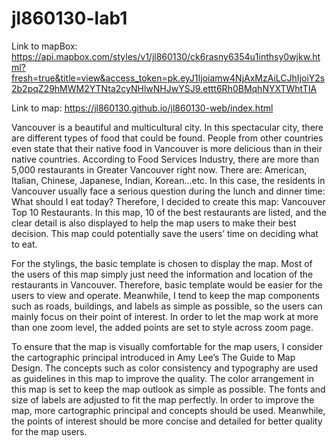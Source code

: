 # jl860130-lab1
  Link to mapBox: https://api.mapbox.com/styles/v1/jl860130/ck6rasny6354u1inthsy0wjkw.html?fresh=true&title=view&access_token=pk.eyJ1Ijoiamw4NjAxMzAiLCJhIjoiY2s2b2pqZ29hMWM2YTNta2cyNHlwNHJwYSJ9.ettt6Rh0BMqhNYXTWhtTIA
  
  Link to map: https://jl860130.github.io/jl860130-web/index.html
  
  Vancouver is a beautiful and multicultural city. In this spectacular city, there are different types of food that could be found. People from other countries even state that their native food in Vancouver is more delicious than in their native countries. According to Food Services Industry, there are more than 5,000 restaurants in Greater Vancouver right now. There are: American, Italian, Chinese, Japanese, Indian, Korean…etc. In this case, the residents in Vancouver usually face a serious question during the lunch and dinner time: What should I eat today? Therefore, I decided to create this map: Vancouver Top 10 Restaurants. In this map, 10 of the best restaurants are listed, and the clear detail is also displayed to help the map users to make their best decision. This map could potentially save the users’ time on deciding what to eat. 
  
  For the stylings, the basic template is chosen to display the map. Most of the users of this map simply just need the information and location of the restaurants in Vancouver. Therefore, basic template would be easier for the users to view and operate. Meanwhile, I tend to keep the map components such as roads, buildings, and labels as simple as possible, so the users can mainly focus on their point of interest. In order to let the map work at more than one zoom level, the added points are set to style across zoom page.

  To ensure that the map is visually comfortable for the map users, I consider the cartographic principal introduced in Amy Lee’s The Guide to Map Design. The concepts such as color consistency and typography are used as guidelines in this map to improve the quality. The color arrangement in this map is set to keep the map outlook as simple as possible. The fonts and size of labels are adjusted to fit the map perfectly. In order to improve the map, more cartographic principal and concepts should be used. Meanwhile, the points of interest should be more concise and detailed for better quality for the map users. 

